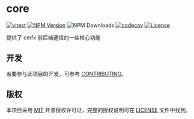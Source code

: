 <!--
为了链接的正确性，所有的链接都应该是绝对链接。
-->

# core

[![vitest](https://github.com/issue9/cmfx/actions/workflows/vitest.yml/badge.svg)](https://github.com/issue9/cmfx/actions/workflows/vitest.yml)
[![NPM Version](https://img.shields.io/npm/v/%40cmfx%2Fcore)](https://www.npmjs.com/package/@cmfx/core)
![NPM Downloads](https://img.shields.io/npm/dw/%40cmfx%2Fcore)
[![codecov](https://codecov.io/gh/issue9/cmfx/graph/badge.svg?token=D5y3FOJk8A)](https://codecov.io/gh/issue9/cmfx)
[![License](https://img.shields.io/github/license/issue9/cmfx)](https://opensource.org/licenses/MIT)

提供了 cmfx 前后端通信的一些核心功能

## 开发

若要参与此项目的开发，可参考 [CONTRIBUTING](https://github.com/issue9/cmfx/blob/master/docs/CONTRIBUTING.md)。

## 版权

本项目采用 [MIT](https://opensource.org/licenses/MIT) 开源授权许可证，完整的授权说明可在 [LICENSE](https://github.com/issue9/cmfx/blob/master/LICENSE) 文件中找到。
